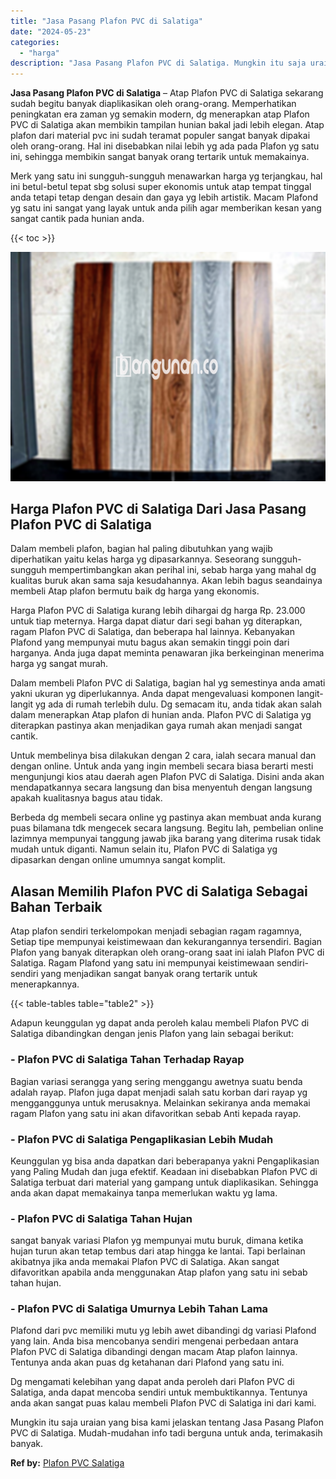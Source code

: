 ```yaml
---
title: "Jasa Pasang Plafon PVC di Salatiga"
date: "2024-05-23"
categories: 
  - "harga"
description: "Jasa Pasang Plafon PVC di Salatiga. Mungkin itu saja uraian yang bisa kami jelaskan tentang Jasa Pasang Plafon PVC di Salatiga. Mudah-mudahan info tadi bergu..."
---
```


**Jasa Pasang Plafon PVC di Salatiga** – Atap Plafon PVC di Salatiga sekarang sudah begitu banyak diaplikasikan oleh orang-orang. Memperhatikan peningkatan era zaman yg semakin modern, dg menerapkan atap Plafon PVC di Salatiga akan membikin tampilan hunian bakal jadi lebih elegan. Atap plafon dari material pvc ini sudah teramat populer sangat banyak dipakai oleh orang-orang. Hal ini disebabkan nilai lebih yg ada pada Plafon yg satu ini, sehingga membikin sangat banyak orang tertarik untuk memakainya.

Merk yang satu ini sungguh-sungguh menawarkan harga yg terjangkau, hal ini betul-betul tepat sbg solusi super ekonomis untuk atap tempat tinggal anda tetapi tetap dengan desain dan gaya yg lebih artistik. Macam Plafond yg satu ini sangat yang layak untuk anda pilih agar memberikan kesan yang sangat cantik pada hunian anda.

{{< toc >}}

![Jasa Pasang Plafon PVC di Salatiga](/images/flafond-pvc-murah02.png)

## Harga Plafon PVC di Salatiga Dari Jasa Pasang Plafon PVC di Salatiga

Dalam membeli plafon, bagian hal paling dibutuhkan yang wajib diperhatikan yaitu kelas harga yg dipasarkannya. Seseorang sungguh-sungguh mempertimbangkan akan perihal ini, sebab harga yang mahal dg kualitas buruk akan sama saja kesudahannya. Akan lebih bagus seandainya membeli Atap plafon bermutu baik dg harga yang ekonomis.

Harga Plafon PVC di Salatiga kurang lebih dihargai dg harga Rp. 23.000 untuk tiap meternya. Harga dapat diatur dari segi bahan yg diterapkan, ragam Plafon PVC di Salatiga, dan beberapa hal lainnya. Kebanyakan Plafond yang mempunyai mutu bagus akan semakin tinggi poin dari harganya. Anda juga dapat meminta penawaran jika berkeinginan menerima harga yg sangat murah.

Dalam membeli Plafon PVC di Salatiga, bagian hal yg semestinya anda amati yakni ukuran yg diperlukannya. Anda dapat mengevaluasi komponen langit-langit yg ada di rumah terlebih dulu. Dg semacam itu, anda tidak akan salah dalam menerapkan Atap plafon di hunian anda. Plafon PVC di Salatiga yg diterapkan pastinya akan menjadikan gaya rumah akan menjadi sangat cantik.

Untuk membelinya bisa dilakukan dengan 2 cara, ialah secara manual dan dengan online. Untuk anda yang ingin membeli secara biasa berarti mesti mengunjungi kios atau daerah agen Plafon PVC di Salatiga. Disini anda akan mendapatkannya secara langsung dan bisa menyentuh dengan langsung apakah kualitasnya bagus atau tidak.

Berbeda dg membeli secara online yg pastinya akan membuat anda kurang puas bilamana tdk mengecek secara langsung. Begitu lah, pembelian online lazimnya mempunyai tanggung jawab jika barang yang diterima rusak tidak mudah untuk diganti. Namun selain itu, Plafon PVC di Salatiga yg dipasarkan dengan online umumnya sangat komplit.

## Alasan Memilih Plafon PVC di Salatiga Sebagai Bahan Terbaik

Atap plafon sendiri terkelompokan menjadi sebagian ragam ragamnya, Setiap tipe mempunyai keistimewaan dan kekurangannya tersendiri. Bagian Plafon yang banyak diterapkan oleh orang-orang saat ini ialah Plafon PVC di Salatiga. Ragam Plafond yang satu ini mempunyai keistimewaan sendiri-sendiri yang menjadikan sangat banyak orang tertarik untuk menerapkannya.

{{< table-tables table="table2" >}}

Adapun keunggulan yg dapat anda peroleh kalau membeli Plafon PVC di Salatiga dibandingkan dengan jenis Plafon yang lain sebagai berikut:

### \- Plafon PVC di Salatiga Tahan Terhadap Rayap

Bagian variasi serangga yang sering menggangu awetnya suatu benda adalah rayap. Plafon juga dapat menjadi salah satu korban dari rayap yg mengganggunya untuk merusaknya. Melainkan sekiranya anda memakai ragam Plafon yang satu ini akan difavoritkan sebab Anti kepada rayap.

### \- Plafon PVC di Salatiga Pengaplikasian Lebih Mudah

Keunggulan yg bisa anda dapatkan dari beberapanya yakni Pengaplikasian yang Paling Mudah dan juga efektif. Keadaan ini disebabkan Plafon PVC di Salatiga terbuat dari material yang gampang untuk diaplikasikan. Sehingga anda akan dapat memakainya tanpa memerlukan waktu yg lama.

### \- Plafon PVC di Salatiga Tahan Hujan

sangat banyak variasi Plafon yg mempunyai mutu buruk, dimana ketika hujan turun akan tetap tembus dari atap hingga ke lantai. Tapi berlainan akibatnya jika anda memakai Plafon PVC di Salatiga. Akan sangat difavoritkan apabila anda menggunakan Atap plafon yang satu ini sebab tahan hujan.

### \- Plafon PVC di Salatiga Umurnya Lebih Tahan Lama

Plafond dari pvc memiliki mutu yg lebih awet dibandingi dg variasi Plafond yang lain. Anda bisa mencobanya sendiri mengenai perbedaan antara Plafon PVC di Salatiga dibandingi dengan macam Atap plafon lainnya. Tentunya anda akan puas dg ketahanan dari Plafond yang satu ini.

Dg mengamati kelebihan yang dapat anda peroleh dari Plafon PVC di Salatiga, anda dapat mencoba sendiri untuk membuktikannya. Tentunya anda akan sangat puas kalau membeli Plafon PVC di Salatiga ini dari kami.

Mungkin itu saja uraian yang bisa kami jelaskan tentang Jasa Pasang Plafon PVC di Salatiga. Mudah-mudahan info tadi berguna untuk anda, terimakasih banyak.

**Ref by:** [Plafon PVC Salatiga](https://id.wikipedia.org/wiki/Plafon)
